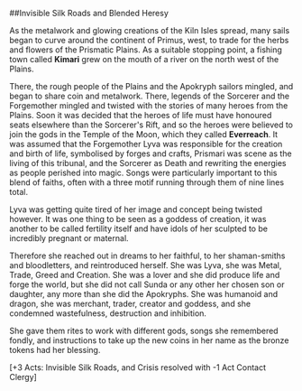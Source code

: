 ##Invisible Silk Roads and Blended Heresy     
   
As the metalwork and glowing creations of the Kiln Isles spread, many sails began to curve around the continent of Primus, west, to trade for the herbs and flowers of the Prismatic Plains. As a suitable stopping point, a fishing town called **Kimari** grew on the mouth of a river on the north west of the Plains.     

There, the rough people of the Plains and the Apokryph sailors mingled, and began to share coin and metalwork. There, legends of the Sorcerer and the Forgemother mingled and twisted with the stories of many heroes from the Plains. Soon it was decided that the heroes of life must have honoured seats elsewhere than the Sorcerer's Rift, and so the heroes were believed to join the gods in the Temple of the Moon, which they called **Everreach**. It was assumed that the Forgemother Lyva was responsible for the creation and birth of life, symbolised by forges and crafts, Prismari was scene as the living of this tribunal, and the Sorcerer as Death and rewriting the energies as people perished into magic. Songs were particularly important to this blend of faiths, often with a three motif running through them of nine lines total.     

Lyva was getting quite tired of her image and concept being twisted however. It was one thing to be seen as a goddess of creation, it was another to be called fertility itself and have idols of her sculpted  to be incredibly pregnant or maternal.    

Therefore she reached out in dreams to her faithful, to her shaman-smiths and bloodletters, and reintroduced herself. She was Lyva, she was Metal, Trade, Greed and Creation. She was a lover and she did produce life and forge the world, but she did not call Sunda or any other her chosen son or daughter, any more than she did the Apokryphs. She was humanoid and dragon, she was merchant, trader, creator and goddess, and she condemned wastefulness, destruction and inhibition.     

She gave them rites to work with different gods, songs she remembered fondly, and instructions to take up the new coins in her name as the bronze tokens had her blessing.    

[+3 Acts: Invisible Silk Roads, and Crisis resolved with -1 Act Contact Clergy]